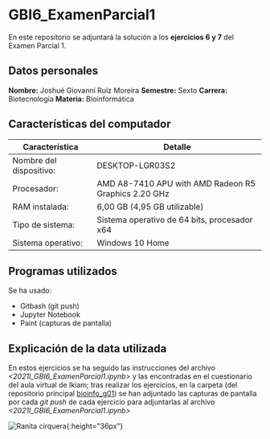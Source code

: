 # GBI6_ExamenParcial1
En este repositorio se adjuntará la solución a los **ejercicios 6 y 7** del Examen Parcial 1.

## Datos personales
**Nombre:** Joshué Giovanni Ruiz Moreira
**Semestre:** Sexto
**Carrera:** Biotecnología 
**Materia:** Bioinformática

## Características del computador
Característica | Detalle
-------------- | -----------------
Nombre del dispositivo:	| DESKTOP-LGR03S2
Procesador:	| AMD A8-7410 APU with AMD Radeon R5 Graphics   2.20 GHz
RAM instalada:	| 6,00 GB (4,95 GB utilizable)
Tipo de sistema:	| Sistema operativo de 64 bits, procesador x64
Sistema operativo: | Windows 10 Home

## Programas utilizados
Se ha usado:
- Gitbash (git push)
- Jupyter Notebook
- Paint (capturas de pantalla)

## Explicación de la data utilizada
En estos ejercicios se ha seguido las instrucciones del archivo *<2021I_GBI6_ExamenParcial1.ipynb>* y las encontradas en el cuestionario del aula virtual de Ikiam; tras realizar los ejercicios, en la carpeta *<data/>* (del repositorio principal [bioinfo_g01](https://github.com/Joshue2806/bioinfo_g01/tree/main/2021I_GBI6_ExamenParcial1)) se han adjuntado las capturas de pantalla por cada *git push* de cada ejercicio para adjuntarlas al archivo *<2021I_GBI6_ExamenParcial1.ipynb>*

![Ranita cirquera](https://i.imgur.com/0gdXZn8.gif){:height="36px"}
